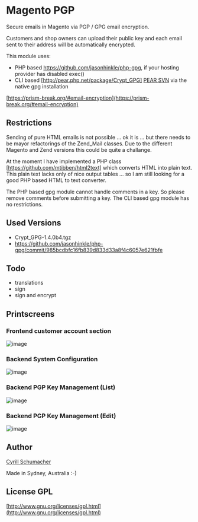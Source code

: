 Magento PGP
===========

Secure emails in Magento via PGP / GPG email encryption.

Customers and shop owners can upload their public key and each email sent to their address will be automatically encrypted.


This module uses:

- PHP based https://github.com/jasonhinkle/php-gpg, if your hosting provider has disabled exec()
- CLI based [http://pear.php.net/package/Crypt_GPG] [PEAR SVN](https://svn.php.net/repository/pear/packages/Crypt_GPG) via the native gpg installation

[https://prism-break.org/#email-encryption](https://prism-break.org/#email-encryption)

Restrictions
------------

Sending of pure HTML emails is not possible ... ok it is ... but there needs to be mayor refactorings
of the Zend_Mail classes. Due to the different Magento and Zend versions this could be quite a challange.

At the moment I have implemented a PHP class [https://github.com/mtibben/html2text] which converts HTML into plain text.
This plain text lacks only of nice output tables ... so I am still looking for a good PHP based HTML to text converter.

The PHP based gpg module cannot handle comments in a key. So please remove comments before submitting a key.
The CLI based gpg module has no restrictions.

Used Versions
-------------

- Crypt_GPG-1.4.0b4.tgz
- https://github.com/jasonhinkle/php-gpg/commit/985bcdbfc16fb839d833d33a8f4c6057e621fbfe

Todo
----

- translations
- sign
- sign and encrypt

Printscreens
------------

### Frontend customer account section

![image](https://raw.github.com/SchumacherFM/Magento-PGP/master/doc/fe_customer_key_edit.png)

### Backend System Configuration

![image](https://raw.github.com/SchumacherFM/Magento-PGP/master/doc/be_config.png)

### Backend PGP Key Management (List)

![image](https://raw.github.com/SchumacherFM/Magento-PGP/master/doc/be_key_list.png)

### Backend PGP Key Management (Edit)

![image](https://raw.github.com/SchumacherFM/Magento-PGP/master/doc/be_key_edit.png)



Author
------

[Cyrill Schumacher](https://github.com/SchumacherFM)

Made in Sydney, Australia :-)

License GPL
-----------
[http://www.gnu.org/licenses/gpl.html](http://www.gnu.org/licenses/gpl.html)
